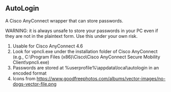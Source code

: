 ## AutoLogin

A Cisco AnyConnect wrapper that can store passwords.

WARNING: it is always unsafe to store your passwords in your PC even if they are not in the plaintext form. Use this under your own risk.


1. Usable for Cisco AnyConnect 4.6
2. Look for vpncli.exe under the installation folder of Cisco AnyConnect (e.g., C:\Program Files (x86)\Cisco\Cisco AnyConnect Secure Mobility Client\vpncli.exe)
3. Passwords are stored at %userprofile%\appdata\local\autologin in an encoded format
4. Icons from https://www.goodfreephotos.com/albums/vector-images/no-dogs-vector-file.png
